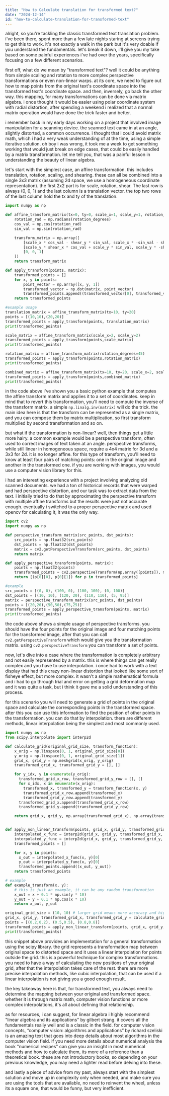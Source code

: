 ```yaml
---
title: "How to Calculate translation for transformed text?"
date: "2024-12-14"
id: "how-to-calculate-translation-for-transformed-text"
---
```


alright, so you're tackling the classic transformed text translation problem. i've been there, spent more than a few late nights staring at screens trying to get this to work. it's not exactly a walk in the park but it's very doable if you understand the fundamentals. let's break it down, i'll give you my take based on some painful experiences i've had over the years, specifically focusing on a few different scenarios.

first off, what do we mean by "transformed text"? well it could be anything from simple scaling and rotation to more complex perspective transformations or even non-linear warps. at its core, we need to figure out how to map points from the original text's coordinate space into the transformed text's coordinate space. and then, inversely, go back the other way. this mapping, for many transformations can be done via matrix algebra. i once thought it would be easier using polar coordinate system with radial distortion, after spending a weekend i realized that a normal matrix operation would have done the trick faster and better.

i remember back in my early days working on a project that involved image manipulation for a scanning device. the scanned text came in at an angle, slightly distorted, a common occurrence. i thought that i could avoid matrix math, which i had a very weak understanding of at the time, using a simple iterative solution. oh boy i was wrong, it took me a week to get something working that would just break on edge cases, that could be easily handled by a matrix transformation. let me tell you, that was a painful lesson in understanding the beauty of linear algebra.

let's start with the simplest case, an affine transformation. this includes translation, rotation, scaling, and shearing. these can all be combined into a single 3x3 matrix (assuming 2d space, we use a homogeneous coordinate representation). the first 2x2 part is for scale, rotation, shear. The last row is always (0, 0, 1) and the last column is a translation vector. the top two rows of the last column hold the tx and ty of the translation.

```python
import numpy as np

def affine_transform_matrix(tx=0, ty=0, scale_x=1, scale_y=1, rotation_degrees=0, shear_x=0, shear_y=0):
    rotation_rad = np.radians(rotation_degrees)
    cos_val = np.cos(rotation_rad)
    sin_val = np.sin(rotation_rad)

    transform_matrix = np.array([
        [scale_x * cos_val - shear_y * sin_val, scale_x * -sin_val - shear_y * cos_val, tx],
        [scale_y * shear_x * cos_val + scale_y * sin_val, scale_y * -shear_x * sin_val + scale_y * cos_val, ty],
        [0, 0, 1]
    ])
    return transform_matrix

def apply_transform(points, matrix):
    transformed_points = []
    for x, y in points:
        point_vector = np.array([x, y, 1])
        transformed_vector = np.dot(matrix, point_vector)
        transformed_points.append((transformed_vector[0], transformed_vector[1]))
    return transformed_points

#example usage
translation_matrix = affine_transform_matrix(tx=10, ty=20)
points = [(10,10),(20,20)]
transformed_points = apply_transform(points, translation_matrix)
print(transformed_points)

scale_matrix = affine_transform_matrix(scale_x=2, scale_y=2)
transformed_points = apply_transform(points,scale_matrix)
print(transformed_points)

rotation_matrix = affine_transform_matrix(rotation_degrees=45)
transformed_points = apply_transform(points,rotation_matrix)
print(transformed_points)

combined_matrix = affine_transform_matrix(tx=10, ty=20, scale_x=2, scale_y=2, rotation_degrees=45, shear_x=0.5, shear_y=0.2)
transformed_points = apply_transform(points,combined_matrix)
print(transformed_points)
```

in the code above i've shown you a basic python example that computes the affine transform matrix and applies it to a set of coordinates. keep in mind that to revert this transformation, you'll need to compute the inverse of the transform matrix. a simple `np.linalg.inv(matrix)` will do the trick. the main idea here is that the transform can be represented as a single matrix, and you can compose them by matrix multiplication, so first transform multiplied by second transformation and so on.

but what if the transformation is non-linear? well, then things get a little more hairy. a common example would be a perspective transform, often used to correct images of text taken at an angle. perspective transforms, while still linear in homogeneous space, require a 4x4 matrix for 3d and a 3x3 for 2d. it is no longer affine. for this type of transform, you'll need to know at least four pairs of matching points: one in the original image and another in the transformed one. if you are working with images, you would use a computer vision library for this.

i had an interesting experience with a project involving analyzing old scanned documents. we had a ton of historical records that were warped and had perspective distortion, and our task was to extract data from the text. i initially tried to do that by approximating the perspective transform with multiple affine transforms but the results were just not accurate enough. eventually i switched to a proper perspective matrix and used opencv for calculating it, it was the only way.

```python
import cv2
import numpy as np

def perspective_transform_matrix(src_points, dst_points):
    src_points = np.float32(src_points)
    dst_points = np.float32(dst_points)
    matrix = cv2.getPerspectiveTransform(src_points, dst_points)
    return matrix

def apply_perspective_transform(points, matrix):
    points = np.float32(points)
    transformed_points = cv2.perspectiveTransform(np.array([points]), matrix)
    return [(p[0][0], p[0][1]) for p in transformed_points]

#example
src_points = [(0, 0), (100, 0), (100, 100), (0, 100)]
dst_points = [(10, 10), (120, 20), (110, 110), (5, 95)]
matrix = perspective_transform_matrix(src_points, dst_points)
points = [(20,20),(50,50),(75,25)]
transformed_points = apply_perspective_transform(points, matrix)
print(transformed_points)

```
the code above shows a simple usage of perspective transforms. you should have the four points for the original image and four matching points for the transformed image, after that you can call `cv2.getPerspectiveTransform` which would give you the transformation matrix. using `cv2.perspectiveTransform` you can transform a set of points.

now, let's dive into a case where the transformation is completely arbitrary and not easily represented by a matrix. this is where things can get really complex and you have to use interpolation. i once had to work with a text display that had this crazy non-linear distortion that looked like some sort of fisheye effect, but more complex. it wasn't a simple mathematical formula and i had to go through trial and error on getting a grid deformation map and it was quite a task, but i think it gave me a solid understanding of this process.

for this scenario you will need to generate a grid of points in the original space and calculate the corresponding points in the transformed space. after this you can use this information to find the position of other points in the transformation. you can do that by interpolation. there are different methods, linear interpolation being the simplest and most commonly used.

```python
import numpy as np
from scipy.interpolate import interp2d

def calculate_grid(original_grid_size, transform_function):
    x_orig = np.linspace(0, 1, original_grid_size[0])
    y_orig = np.linspace(0, 1, original_grid_size[1])
    grid_x, grid_y = np.meshgrid(x_orig, y_orig)
    transformed_grid_x, transformed_grid_y = [], []

    for y_idx, y in enumerate(y_orig):
      transformed_grid_x_row, transformed_grid_y_row = [], []
      for x_idx, x in enumerate(x_orig):
        transformed_x, transformed_y = transform_function(x, y)
        transformed_grid_x_row.append(transformed_x)
        transformed_grid_y_row.append(transformed_y)
      transformed_grid_x.append(transformed_grid_x_row)
      transformed_grid_y.append(transformed_grid_y_row)

    return grid_x, grid_y, np.array(transformed_grid_x), np.array(transformed_grid_y)


def apply_non_linear_transform(points, grid_x, grid_y, transformed_grid_x, transformed_grid_y):
    interpolated_x_func = interp2d(grid_x, grid_y, transformed_grid_x, kind='linear')
    interpolated_y_func = interp2d(grid_x, grid_y, transformed_grid_y, kind='linear')
    transformed_points = []

    for x, y in points:
      x_out = interpolated_x_func(x, y)[0]
      y_out = interpolated_y_func(x, y)[0]
      transformed_points.append((x_out, y_out))
    return transformed_points

# example
def example_transform(x, y):
    # this is just an example, it can be any random transformation
    x_out = x + 0.1 * np.sin(y * 10)
    y_out = y + 0.1 * np.cos(x * 10)
    return x_out, y_out

original_grid_size = (10, 10) # larger grid means more accuracy and higher cost
grid_x, grid_y, transformed_grid_x, transformed_grid_y = calculate_grid(original_grid_size, example_transform)
points = [(0.2,0.2), (0.5,0.5), (0.8,0.8)]
transformed_points = apply_non_linear_transform(points, grid_x, grid_y, transformed_grid_x, transformed_grid_y)
print(transformed_points)

```

this snippet above provides an implementation for a general transformation using the scipy library. the grid represents a transformation map between original space to distorted space and it uses a linear interpolation for points outside the grid. this is a powerful technique for complex transformations. you need to have a way of calculating the new positions of your original grid, after that the interpolation takes care of the rest. there are more precise interpolation methods, like cubic interpolation, that can be used if a linear interpolation is not giving you a good enough result.

the key takeaway here is that, for transformed text, you always need to determine the mapping between your original and transformed space. whether it is through matrix math, computer vision functions or more complex interpolations, it's all about defining that relationship.

as for resources, i can suggest, for linear algebra i highly recommend "linear algebra and its applications" by gilbert strang. it covers all the fundamentals really well and is a classic in the field. for computer vision concepts, “computer vision: algorithms and applications” by richard szeliski is an amazing text that goes into deep details about most algorithms in the computer vision field. if you need more details about numerical analysis the book "numerical recipes" can give you an insight in most numerical methods and how to calculate them, its more of a reference than a theoretical book. these are not introductory books, so depending on your previous knowledge, you may need a lighter read before delving into these.

and lastly a piece of advice from my past, always start with the simplest solution and move up in complexity only when needed, and make sure you are using the tools that are available, no need to reinvent the wheel, unless its a square one, that would be funny, but very inefficient.
